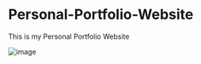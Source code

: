 # Personal-Portfolio-Website
This is my Personal Portfolio Website

![image](https://github.com/aftabyo/Personal-Portfolio-Website/assets/86048783/3a6913f3-39c2-4502-ba84-b30db2c3c17f)


